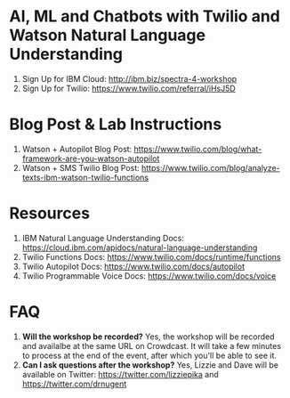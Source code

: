 # AI, ML and Chatbots with Twilio and Watson Natural Language Understanding

1. Sign Up for IBM Cloud: http://ibm.biz/spectra-4-workshop
1. Sign Up for Twilio: https://www.twilio.com/referral/iHsJ5D

# Blog Post & Lab Instructions

1. Watson + Autopilot Blog Post: https://www.twilio.com/blog/what-framework-are-you-watson-autopilot
1. Watson + SMS Twilio Blog Post: https://www.twilio.com/blog/analyze-texts-ibm-watson-twilio-functions

# Resources

1. IBM Natural Language Understanding Docs: https://cloud.ibm.com/apidocs/natural-language-understanding
1. Twilio Functions Docs: https://www.twilio.com/docs/runtime/functions
1. Twilio Autopilot Docs: https://www.twilio.com/docs/autopilot
1. Twilio Programmable Voice Docs: https://www.twilio.com/docs/voice

# FAQ

1. **Will the workshop be recorded?** Yes, the workshop will be recorded and availalbe at the same URL on Crowdcast. It will take a few minutes to process at the end of the event, after which you'll be able to see it.
1. **Can I ask questions after the workshop?** Yes, Lizzie and Dave will be available on Twitter: https://twitter.com/lizziepika and https://twitter.com/drnugent
